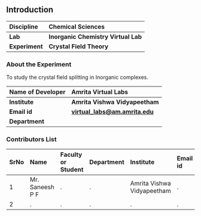 ## Introduction


<b>Discipline | <b> Chemical Sciences
:--|:--|
<b> Lab | <b> Inorganic Chemistry Virtual Lab
<b> Experiment|     <b> Crystal Field Theory

### About the Experiment 

To study the crystal field splitting in Inorganic complexes.

<b>Name of Developer | <b> Amrita Virtual Labs
:--|:--|
<b> Institute | <b>  Amrita Vishwa Vidyapeetham
<b> Email id|     <b>  virtual_labs@am.amrita.edu
<b> Department |  

### Contributors List

SrNo | Name | Faculty or Student | Department| Institute | Email id
:--|:--|:--|:--|:--|:--|
1 | Mr. Saneesh P F | . | . | Amrita Vishwa Vidyapeetham | .
2 | . | . | . | . | .

